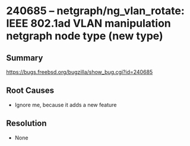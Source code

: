 # 240685 – netgraph/ng_vlan_rotate: IEEE 802.1ad VLAN manipulation netgraph node type (new type)

## Summary

https://bugs.freebsd.org/bugzilla/show_bug.cgi?id=240685

## Root Causes

* Ignore me, because it adds a new feature

## Resolution

* None
